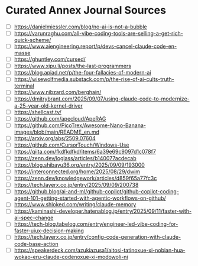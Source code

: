 # Curated Annex Journal Sources

- [ ] https://danielmiessler.com/blog/no-ai-is-not-a-bubble
- [ ] https://varunraghu.com/all-vibe-coding-tools-are-selling-a-get-rich-quick-scheme/
- [ ] https://www.aiengineering.report/p/devs-cancel-claude-code-en-masse
- [ ] https://ghuntley.com/cursed/
- [ ] https://www.xipu.li/posts/the-last-programmers
- [ ] https://blog.apiad.net/p/the-four-fallacies-of-modern-ai
- [ ] https://wisewolfmedia.substack.com/p/the-rise-of-ai-cults-truth-terminal
- [ ] https://www.nibzard.com/berghain/
- [ ] https://dmitrybrant.com/2025/09/07/using-claude-code-to-modernize-a-25-year-old-kernel-driver
- [ ] https://shellcast.tv/
- [ ] https://github.com/apecloud/ApeRAG
- [ ] https://github.com/PicoTrex/Awesome-Nano-Banana-images/blob/main/README_en.md
- [ ] https://arxiv.org/abs/2509.07604
- [ ] https://github.com/CursorTouch/Windows-Use
- [ ] https://qiita.com/fkdfkdfkd/items/6a39e69c9097d1c078f7
- [ ] https://zenn.dev/loglass/articles/b140077acdecab
- [ ] https://blog.shibayu36.org/entry/2025/09/09/193000
- [ ] https://interconnected.org/home/2025/08/29/dwim
- [ ] https://zenn.dev/knowledgework/articles/d859f65a77fc3c
- [ ] https://tech.layerx.co.jp/entry/2025/09/09/200738
- [ ] https://github.blog/ai-and-ml/github-copilot/github-copilot-coding-agent-101-getting-started-with-agentic-workflows-on-github/
- [ ] https://www.shloked.com/writing/claude-memory
- [ ] https://kaminashi-developer.hatenablog.jp/entry/2025/09/11/faster-with-ai-spec-change
- [ ] https://tech-blog.tabelog.com/entry/engineer-led-vibe-coding-for-faster-uiux-decision-making
- [ ] https://tech.layerx.co.jp/entry/config-code-generation-with-claude-code-base-action
- [ ] https://speakerdeck.com/azukiazusa1/aitosi-tatinoxue-xi-nobian-hua-wokao-eru-claude-codenoxue-xi-modowoli-ni
